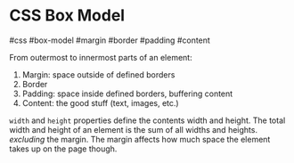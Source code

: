 # CSS Box Model
#css #box-model #margin #border #padding #content

From outermost to innermost parts of an element:
1. Margin: space outside of defined borders
2. Border
3. Padding: space inside defined borders, buffering content
4. Content: the good stuff (text, images, etc.)

`width` and `height` properties define the contents width and height.
The total width and height of an element is the sum of all widths and heights.
_excluding_ the margin.
The margin affects how much space the element takes up on the page though.
